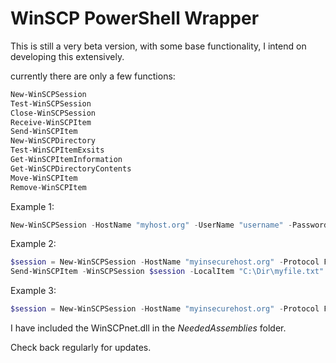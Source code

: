 # WinSCP PowerShell Wrapper

This is still a very beta version, with some base functionality, I intend on developing this extensively.  

currently there are only a few functions:
```PowerShell
New-WinSCPSession
Test-WinSCPSession
Close-WinSCPSession
Receive-WinSCPItem
Send-WinSCPItem
New-WinSCPDirectory
Test-WinSCPItemExsits
Get-WinSCPItemInformation
Get-WinSCPDirectoryContents
Move-WinSCPItem
Remove-WinSCPItem
```

Example 1:

```PowerShell
New-WinSCPSession -HostName "myhost.org" -UserName "username" -Password "123456789" -SshHostKeyFingerprint "ssh-rsa 1024 xx:xx:xx:xx:xx:xx:xx:xx:xx:xx:xx:xx:xx:xx:xx:xx" | Receive-WinSCPItems -RemoteItem "./MyRemoteDir/MyFile.txt" -LocalItem "C:\MyLocalDir\MyFile.txt"
```

Example 2:
```PowerShell
$session = New-WinSCPSession -HostName "myinsecurehost.org" -Protocol Ftp
Send-WinSCPItem -WinSCPSession $session -LocalItem "C:\Dir\myfile.txt" -Remote-Item "home/dir/myfile.txt"
```

Example 3:
```PowerShell
$session = New-WinSCPSession -HostName "myinsecurehost.org" -Protocol Ftp; Test-WinSCPItemExists -WinSCPSession $session -RemoteItem "home/MyDir/MyNewDir"
```

I have included the WinSCPnet.dll in the _NeededAssemblies_ folder.

Check back regularly for updates.